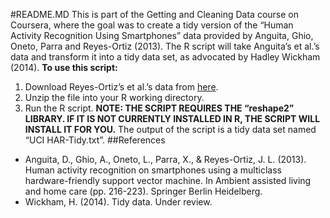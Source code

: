 #README.MD
This is part of the Getting and Cleaning Data course on Coursera, where the goal was to create a tidy version of the “Human Activity Recognition Using Smartphones” data provided by Anguita, Ghio, Oneto, Parra and Reyes-Ortiz (2013).
The R script will take Anguita’s et al.’s data and transform it into a tidy data set, as advocated by Hadley Wickham (2014).
**To use this script:**
1. Download Reyes-Ortiz’s et al.’s data from [here]( https://d396qusza40orc.cloudfront.net/getdata%2Fprojectfiles%2FUCI%20HAR%20Dataset.zip).
2. Unzip the file into your R working directory.
3. Run the R script.
**NOTE: THE SCRIPT REQUIRES THE “reshape2” LIBRARY. IF IT IS NOT CURRENTLY INSTALLED IN R, THE SCRIPT WILL INSTALL IT FOR YOU.**
The output of the script is a tidy data set named “UCI HAR-Tidy.txt”.
##References
* Anguita, D., Ghio, A., Oneto, L., Parra, X., & Reyes-Ortiz, J. L. (2013). Human activity recognition on smartphones using a multiclass hardware-friendly support vector machine. In Ambient assisted living and home care (pp. 216-223). Springer Berlin Heidelberg.
* Wickham, H. (2014). Tidy data. Under review.
